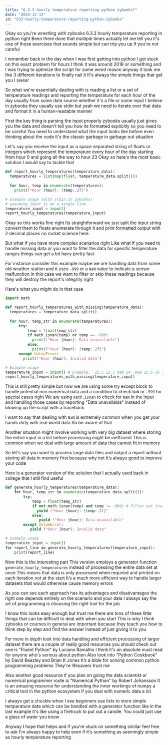 ```yaml
---
title: "6.3.3 hourly temperature reporting python zybooks?"
date: "2024-12-13"
id: "633-hourly-temperature-reporting-python-zybooks"
---
```


Okay so you're wrestling with zybooks 6.3.3 hourly temperature reporting in python right Been there done that multiple times actually let me tell you it's one of those exercises that sounds simple but can trip you up if you're not careful 

I remember back in the day when I was first getting into python I got stuck on this exact problem for hours I think it was around 2018 or something and I was trying to optimize the script for some weird reason anyway it took me like 3 different iterations to finally nail it It's always the simple things that get you I swear

So what we're essentially dealing with is reading a list or a set of temperature readings and reporting the temperature for each hour of the day usually from some data source whether it's a file or some input I believe in zybooks they usually use stdin but yeah we need to iterate over that data and format it in a human-readable manner 

First the key thing is parsing the input properly zybooks usually just gives you the data and doesn't tell you how its formatted explicitly so you need to be careful You need to understand what the input looks like before even thinking about the code it's the classic garbage in garbage out situation

Let's say you receive the input as a space separated string of floats or integers which represent the temperature every hour of the day starting from hour 0 and going all the way to hour 23 Okay so here's the most basic solution I would say to tackle that

```python
def report_hourly_temperatures(temperature_data):
  temperatures = list(map(float, temperature_data.split()))
  
  for hour, temp in enumerate(temperatures):
    print(f"Hour {hour}: {temp:.2f}")

# Example usage (with stdin in zybooks)
# assuming input is on a single line
temperature_input = input()
report_hourly_temperatures(temperature_input)
```

Okay so this works fine right Its straightforward we just split the input string convert them to floats enumerate through it and print formatted output with 2 decimal places no rocket science here 

But what if you have more complex scenarios right Like what if you need to handle missing data or you want to filter the data for specific temperature ranges things can get a bit hairy pretty fast

For instance consider this example maybe we are handling data from some old weather station and it uses `-999` or a `NaN`  value to indicate a sensor malfunction in this case we want to filter or skip these readings because they will destroy the report's integrity right

Here's what you might do in that case

```python
import math

def report_hourly_temperatures_with_missing(temperature_data):
  temperatures = temperature_data.split()
  
  for hour, temp_str in enumerate(temperatures):
      try:
          temp = float(temp_str)
          if math.isnan(temp) or temp == -999:
            print(f"Hour {hour}: Data unavailable")
          else:
            print(f"Hour {hour}: {temp:.2f}")
      except ValueError:
        print(f"Hour {hour}: Invalid data") 

# Example usage
temperature_input = input() # Example:  22.5 23.1 NaN 24 -999 25.6 26 27 27.2 28 28.5 29 28 27 26 25 24 23 22 21 20 19 18 17
report_hourly_temperatures_with_missing(temperature_input)
```

This is still pretty simple but now we are using some try except block to handle potential non numerical data and a condition to check `NaN` or `-999` for special cases right We are using `math.isnan` to check for `NaN` in the input and handling those cases by reporting "Data unavailable" instead of blowing up the script with a traceback

I want to say that dealing with `NaN` is extremely common when you get your hands dirty with real world data So be aware of that

Another situation might involve working with very big dataset where storing the entire input in a list before processing might be inefficient This is common when we deal with large amount of data that cannot fit in memory

So let's say you want to process large data files and output a report without storing all data in memory first because why not It’s always good to improve your code

Here is a generator version of the solution that I actually used back in college that I still find useful

```python
def generate_hourly_temperatures(temperature_data):
    for hour, temp_str in enumerate(temperature_data.split()):
        try:
            temp = float(temp_str)
            if not math.isnan(temp) and temp != -999: # Filter out invalid data here as we did before
              yield f"Hour {hour}: {temp:.2f}"
            else:
               yield f"Hour {hour}: Data unavailable"
        except ValueError:
           yield f"Hour {hour}: Invalid data"

# Example usage
temperature_input = input()
for report_line in generate_hourly_temperatures(temperature_input):
    print(report_line)
```

Now this is the interesting part This version employs a generator function `generate_hourly_temperatures` instead of processing the entire data set at once This means that data is only processed when required and printed on each iteration not at the start It’s a much more efficient way to handle larger datasets that would otherwise cause memory errors

As you can see each approach has its advantages and disadvantages the right one depends entirely on the scenario and your data I always say the art of programming is choosing the right tool for the job

I know this looks easy enough but trust me there are tons of these little things that can be difficult to deal with when you start This is why I think zybooks or courses in general are important because they teach you how to think step by step and find the answer instead of just giving it to you 

For more in depth look into data handling and efficient processing of larger dataset there are a couple of really good resources you should check out one is "Fluent Python" by Luciano Ramalho I think it's an absolute must read for anyone who's serious about python Also look into "Python Cookbook" by David Beazley and Brian K Jones It’s a bible for solving common python programming problems They're lifesavers trust me

Also another good resource if you plan on going the data scientist or numerical programmer route is "Numerical Python" by Robert Johansson It is an amazing resource for understanding the inner workings of numpy a critical tool in the python ecosystem if you deal with numeric data a lot

I always get a chuckle when I see beginners use lists to store simple temperature data which can be handled with a generator function like in the last example it's like using a firetruck to put out a candle. You could just use a glass of water you know

Anyway I hope that helps and if you're stuck on something similar feel free to ask I'm always happy to help even if it's something as seemingly simple as hourly temperature reporting
